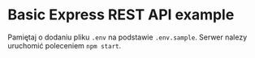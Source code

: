 # Basic Express REST API example

Pamiętaj o dodaniu pliku `.env` na podstawie `.env.sample`.
Serwer nalezy uruchomić poleceniem `npm start`.